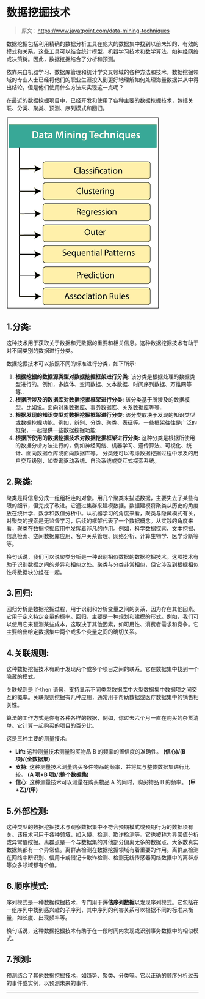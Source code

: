 # 数据挖掘技术

> 原文：<https://www.javatpoint.com/data-mining-techniques>

数据挖掘包括利用精确的数据分析工具在庞大的数据集中找到以前未知的、有效的模式和关系。这些工具可以结合统计模型、机器学习技术和数学算法，如神经网络或决策树。因此，数据挖掘结合了分析和预测。

依靠来自机器学习、数据库管理和统计学交叉领域的各种方法和技术，数据挖掘领域的专业人士已经将他们的职业生涯投入到更好地理解如何处理海量数据并从中得出结论，但是他们使用什么方法来实现这一点呢？

在最近的数据挖掘项目中，已经开发和使用了各种主要的数据挖掘技术，包括关联、分类、聚类、预测、序列模式和回归。

![Data Mining Techniques](img/ceec4664ddb3d9f65afbcdce14c019a9.png)

## 1.分类:

这种技术用于获取关于数据和元数据的重要和相关信息。这种数据挖掘技术有助于对不同类别的数据进行分类。

数据挖掘技术可以按照不同的标准进行分类，如下所示:

1.  **根据挖掘的数据源类型对数据挖掘框架进行分类:**
    该分类是根据处理的数据类型进行的。例如，多媒体、空间数据、文本数据、时间序列数据、万维网等等..
2.  **根据所涉及的数据库对数据挖掘框架进行分类:**
    该分类基于所涉及的数据模型。比如说。面向对象数据库、事务数据库、关系数据库等等..
3.  **根据发现的知识类型对数据挖掘框架进行分类:**
    该分类取决于发现的知识类型或数据挖掘功能。例如，辨别、分类、聚类、表征等。一些框架往往是广泛的框架，一起提供一些数据挖掘功能..
4.  **根据所使用的数据挖掘技术对数据挖掘框架进行分类:**
    这种分类是根据所使用的数据分析方法进行的，例如神经网络、机器学习、遗传算法、可视化、统计、面向数据仓库或面向数据库等。
    分类还可以考虑数据挖掘过程中涉及的用户交互级别，如查询驱动系统、自治系统或交互式探索系统。

## 2.聚类:

聚类是将信息分成一组组相连的对象。用几个聚类来描述数据，主要失去了某些有限的细节，但完成了改进。它通过集群来建模数据。数据建模将聚类从历史的角度放在统计学、数学和数值分析中。从机器学习的角度来看，聚类与隐藏模式有关，对聚类的搜索是无监督学习，后续的框架代表了一个数据概念。从实践的角度来看，聚类在数据挖掘应用中发挥着非凡的作用。例如，科学数据探索、文本挖掘、信息检索、空间数据库应用、客户关系管理、网络分析、计算生物学、医学诊断等等。

换句话说，我们可以说聚类分析是一种识别相似数据的数据挖掘技术。这项技术有助于识别数据之间的差异和相似之处。聚类与分类非常相似，但它涉及到根据相似性将数据块分组在一起。

## 3.回归:

回归分析是数据挖掘过程，用于识别和分析变量之间的关系，因为存在其他因素。它用于定义特定变量的概率。回归，主要是一种规划和建模的形式。例如，我们可以使用它来预测某些成本，这取决于其他因素，如可用性、消费者需求和竞争。它主要给出给定数据集中两个或多个变量之间的确切关系。

## 4.关联规则:

这种数据挖掘技术有助于发现两个或多个项目之间的联系。它在数据集中找到一个隐藏的模式。

关联规则是 if-then 语句，支持显示不同类型数据库中大型数据集中数据项之间交互的概率。关联规则挖掘有几种应用，通常用于帮助数据或医疗数据集中的销售相关性。

算法的工作方式是你有各种各样的数据，例如，你过去六个月一直在购买的杂货清单。它计算一起购买的项目的百分比。

这是三种主要的测量技术:

*   **Lift:**
    这种测量技术测量购买物品 B 的频率的置信度的准确性。
    **(信心)/(B 项)/(全数据集)**
*   **支持:**
    这种测量技术测量购买多件物品的频率，并将其与整体数据集进行比较。
    **(A 项+B 项)/(整个数据集)**
*   **信心:**
    这种测量技术可以测量在购买物品 A 的同时，购买物品 B 的频率。
    **(甲+乙)/(甲)**

## 5.外部检测:

这种类型的数据挖掘技术与观察数据集中不符合预期模式或预期行为的数据项有关。该技术可用于各种领域，如入侵、检测、欺诈检测等。它也被称为异常值分析或异常值挖掘。离群点是一个与数据集的其他部分偏离太多的数据点。大多数真实数据集都有一个异常值。离群点检测在数据挖掘领域有着重要的作用。离群点检测在网络中断识别、信用卡或借记卡欺诈检测、检测无线传感器网络数据中的离群点等众多领域都有价值。

## 6.顺序模式:

序列模式是一种数据挖掘技术，专门用于**评估序列数据**以发现序列模式。它包括在一组序列中找到感兴趣的子序列，其中序列的利害关系可以根据不同的标准来衡量，如长度、出现频率等。

换句话说，这种数据挖掘技术有助于在一段时间内发现或识别事务数据中的相似模式。

## 7.预测:

预测结合了其他数据挖掘技术，如趋势、聚类、分类等。它以正确的顺序分析过去的事件或实例，以预测未来的事件。

* * *